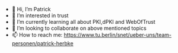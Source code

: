 - 👋 Hi, I’m Patrick
- 👀 I’m interested in trust 
- 🌱 I’m currently learning all about PKI,dPKI and WebOfTrust
- 💞️ I’m looking to collaborate on above mentioned topics
- 📫 How to reach me: https://www.tu.berlin/snet/ueber-uns/team-personen/patrick-herbke 

<!---
pherbke/pherbke is a ✨ special ✨ repository because its `README.md` (this file) appears on your GitHub profile.
You can click the Preview link to take a look at your changes.
--->
